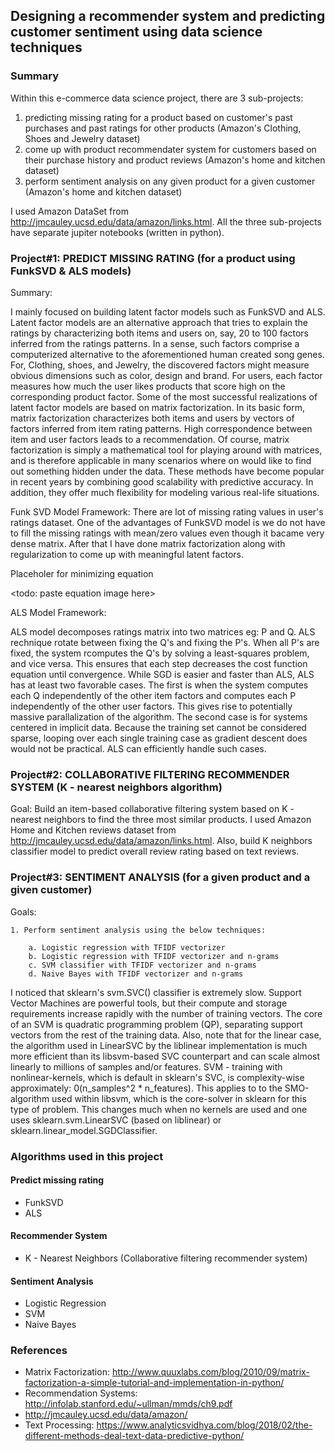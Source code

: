 
## Designing a recommender system and predicting customer sentiment using data science techniques

### Summary

Within this e-commerce data science project, there are 3 sub-projects:
1. predicting missing rating for a product based on customer's past purchases and past ratings for other products (Amazon's Clothing, Shoes and Jewelry dataset)
2. come up with product recommendater system for customers based on their purchase history and product reviews (Amazon's home and kitchen dataset)
3. perform sentiment analysis on any given product for a given customer (Amazon's home and kitchen dataset)

I used Amazon DataSet from http://jmcauley.ucsd.edu/data/amazon/links.html. All the three sub-projects have separate jupiter notebooks (written in python).

### Project#1: PREDICT MISSING RATING (for a product using FunkSVD & ALS models)

Summary:

I mainly focused on building latent factor models such as FunkSVD and ALS. Latent factor models are an alternative approach that tries to explain the ratings by characterizing both items and users on, say, 20 to 100 factors inferred from the ratings patterns. In a sense, such factors comprise a computerized alternative to the aforementioned human created song genes. For, Clothing, shoes, and Jewelry, the discovered factors might measure obvious dimensions such as color, design and brand. For users, each factor measures how much the user likes products that score high on the corresponding product factor. Some of the most successful realizations of latent factor models are based on matrix factorization. In its basic form, matrix factorization characterizes both items and users by vectors of factors inferred from item rating patterns. High correspondence between item and user factors leads to a recommendation. Of course, matrix factorization is simply a mathematical tool for playing around with matrices, and is therefore applicable in many scenarios where on would like to find out something hidden under the data. These methods have become popular in recent years by combining good scalability with predictive accuracy. In addition, they offer much flexibility for modeling various real-life situations.

Funk SVD Model Framework:
There are lot of missing rating values in user's ratings dataset. One of the advantages of FunkSVD model is we do not have to fill the missing ratings with mean/zero values even though it bacame very dense matrix. After that I have done matrix factorization along with regularization to come up with meaningful latent factors. 

Placeholer for minimizing equation

<todo: paste equation image here>

ALS Model Framework:

ALS model decomposes ratings matrix into two matrices eg: P and Q. ALS rechnique rotate between fixing the Q's and fixing the P's. When all P's are fixed, the system rcomputes the Q's by solving a least-squares problem, and vice versa. This ensures that each step decreases the cost function equation until convergence. While SGD is easier and faster than ALS, ALS has at least two favorable cases. The first is when the system computes each Q independently of the other item factors and computes each P independently of the other user factors. This gives rise to potentially massive parallalization of the algorithm. The second case is for systems centered in implicit data. Because the training set cannot be considered sparse, looping over each single training case as gradient descent does would not be practical. ALS can efficiently handle such cases. 

### Project#2: COLLABORATIVE FILTERING RECOMMENDER SYSTEM (K - nearest neighbors algorithm)

Goal: Build an item-based collaborative filtering system based on K - nearest neighbors to find the three most similar products. I used Amazon Home and Kitchen reviews dataset from http://jmcauley.ucsd.edu/data/amazon/links.html. Also, build K neighbors classifier model to predict overall review rating based on text reviews. 

### Project#3: SENTIMENT ANALYSIS (for a given product and a given customer)

Goals:

    1. Perform sentiment analysis using the below techniques:

        a. Logistic regression with TFIDF vectorizer
        b. Logistic regression with TFIDF vectorizer and n-grams
        c. SVM classifier with TFIDF vectorizer and n-grams
        d. Naive Bayes with TFIDF vectorizer and n-grams

I noticed that sklearn's svm.SVC() classifier is extremely slow. 
    Support Vector Machines are powerful tools, but their compute and storage requirements increase rapidly with the number of training vectors. The core of an SVM is quadratic programming problem (QP), separating support vectors from the rest of the training data. Also, note that for the linear case, the algorithm used in LinearSVC by the liblinear implementation is much more efficient than its libsvm-based SVC counterpart and can scale almost linearly to millions of samples and/or features. SVM - training with nonlinear-kernels, which is default in sklearn's SVC, is complexity-wise approximately: 0(n_samples^2 * n_features). This applies to to the SMO-algorithm used within libsvm, which is the core-solver in sklearn for this type of problem. This changes much when no kernels are used and one uses sklearn.svm.LinearSVC (based on liblinear) or sklearn.linear_model.SGDClassifier.


### Algorithms used in this project

#### Predict missing rating
* FunkSVD
* ALS

#### Recommender System
* K - Nearest Neighbors (Collaborative filtering recommender system)

#### Sentiment Analysis
* Logistic Regression
* SVM
* Naive Bayes

### References

* Matrix Factorization: http://www.quuxlabs.com/blog/2010/09/matrix-factorization-a-simple-tutorial-and-implementation-in-python/
* Recommendation Systems: http://infolab.stanford.edu/~ullman/mmds/ch9.pdf
* http://jmcauley.ucsd.edu/data/amazon/
* Text Processing: https://www.analyticsvidhya.com/blog/2018/02/the-different-methods-deal-text-data-predictive-python/